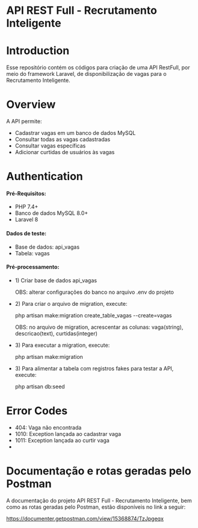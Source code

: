 # API REST Full - Recrutamento Inteligente

# Introduction
Esse repositório contém os códigos para criação de uma API RestFull, por meio do framework Laravel, de disponibilização de vagas para o Recrutamento Inteligente.

# Overview
A API permite:
    <br>
    <ul>
       <li>Cadastrar vagas em um banco de dados MySQL</li>
       <li>Consultar todas as vagas cadastradas</li>
       <li>Consultar vagas específicas</li>
       <li>Adicionar curtidas de usuários às vagas</li>
    </ul>
# Authentication
<h4>Pré-Requisitos:</h4>
   <ul>
      <li>PHP 7.4+</li>
      <li>Banco de dados MySQL 8.0+</li>
      <li>Laravel 8</li>
   </ul>

<h4>Dados de teste:</h4>
   <ul>
     <li>Base de dados: api_vagas</li>
     <li>Tabela: vagas</li>
   </ul>

<h4>Pré-processamento:</h4>
   <ul>
      <li>
         1) Criar base de dados api_vagas
         <p>OBS: alterar configurações do banco no arquivo .env do projeto</p>
      </li>    
      <li>
          2) Para criar o arquivo de migration, execute:<br>
          <p>php artisan make:migration create_table_vagas --create=vagas</p>
          <p>OBS: no arquivo de migration, acrescentar as colunas: vaga(string), descricao(text), curtidas(integer)</p>
      </li>
      <li>
          3) Para executar a migration, execute:<br>
          <p>php artisan make:migration</p>
      </li>
      <li>
          3) Para alimentar a tabela com registros fakes para testar a API, execute:<br>
          <p>php artisan db:seed</p>
      </li>
   </ul>
   
# Error Codes
<ul>
    <li>404: Vaga não encontrada</li>
    <li>1010: Exception lançada ao cadastrar vaga</li>
    <li>1011: Exception lançada ao curtir vaga<li>
</ul>

# Documentação e rotas geradas pelo Postman

A documentação do projeto API REST Full - Recrutamento Inteligente, bem como as rotas geradas pelo Postman, 
estão disponíveis no link a seguir:

https://documenter.getpostman.com/view/15368874/TzJpgeqx
